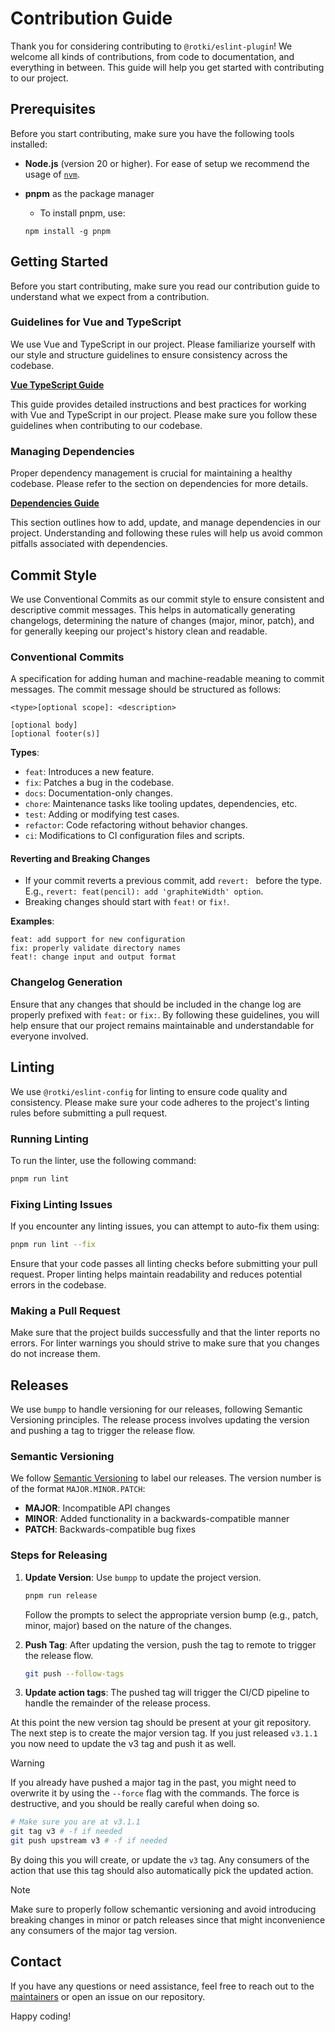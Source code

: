 # Contribution Guide

Thank you for considering contributing to `@rotki/eslint-plugin`! We welcome all kinds of contributions, from code to documentation, and everything in between. This guide will help you get started with contributing to our project.

## Prerequisites

Before you start contributing, make sure you have the following tools installed:

- **Node.js** (version 20 or higher). For ease of setup we recommend the usage of [`nvm`](https://github.com/nvm-sh/nvm).
- **pnpm** as the package manager
  - To install pnpm, use:

  `npm install -g pnpm`

## Getting Started

Before you start contributing, make sure you read our contribution guide to understand what we expect from a contribution.

### Guidelines for Vue and TypeScript

We use Vue and TypeScript in our project. Please familiarize yourself with our style and structure guidelines to ensure consistency across the codebase.

**[Vue TypeScript Guide](https://docs.rotki.com/contribution-guides/vue-typescript.html#vue)**

This guide provides detailed instructions and best practices for working with Vue and TypeScript in our project. Please make sure you follow these guidelines when contributing to our codebase.

### Managing Dependencies

Proper dependency management is crucial for maintaining a healthy codebase. Please refer to the section on dependencies for more details.

**[Dependencies Guide](https://docs.rotki.com/contribution-guides/vue-typescript.html#dependencies)**

This section outlines how to add, update, and manage dependencies in our project. Understanding and following these rules will help us avoid common pitfalls associated with dependencies.

## Commit Style

We use Conventional Commits as our commit style to ensure consistent and descriptive commit messages. This helps in automatically generating changelogs, determining the nature of changes (major, minor, patch), and for generally keeping our project's history clean and readable.

### Conventional Commits

A specification for adding human and machine-readable meaning to commit messages. The commit message should be structured as follows:

```text
<type>[optional scope]: <description>

[optional body]
[optional footer(s)]
```

**Types**:

- `feat`: Introduces a new feature.
- `fix`: Patches a bug in the codebase.
- `docs`: Documentation-only changes.
- `chore`: Maintenance tasks like tooling updates, dependencies, etc.
- `test`: Adding or modifying test cases.
- `refactor`: Code refactoring without behavior changes.
- `ci`: Modifications to CI configuration files and scripts.

#### Reverting and Breaking Changes

- If your commit reverts a previous commit, add `revert: ` before the type. E.g., `revert: feat(pencil): add 'graphiteWidth' option`.
- Breaking changes should start with `feat!` or `fix!`.

**Examples**:

```text
feat: add support for new configuration
fix: properly validate directory names
feat!: change input and output format
```

### Changelog Generation

Ensure that any changes that should be included in the change log are properly prefixed with `feat:` or `fix:`.
By following these guidelines, you will help ensure that our project remains maintainable and understandable for everyone involved.

## Linting

We use `@rotki/eslint-config` for linting to ensure code quality and consistency. Please make sure your code adheres to the project's linting rules before submitting a pull request.

### Running Linting

To run the linter, use the following command:

```sh
pnpm run lint
```

### Fixing Linting Issues

If you encounter any linting issues, you can attempt to auto-fix them using:

```sh
pnpm run lint --fix
```

Ensure that your code passes all linting checks before submitting your pull request. Proper linting helps maintain readability and reduces potential errors in the codebase.

### Making a Pull Request

Make sure that the project builds successfully and that the linter reports no errors.
For linter warnings you should strive to make sure that you changes do not increase them.

## Releases

We use `bumpp` to handle versioning for our releases, following Semantic Versioning principles. The release process involves updating the version and pushing a tag to trigger the release flow.

### Semantic Versioning

We follow [Semantic Versioning](https://semver.org/) to label our releases. The version number is of the format `MAJOR.MINOR.PATCH`:

- **MAJOR**: Incompatible API changes
- **MINOR**: Added functionality in a backwards-compatible manner
- **PATCH**: Backwards-compatible bug fixes

### Steps for Releasing

1. **Update Version**: Use `bumpp` to update the project version.

   ```sh
   pnpm run release
   ```

   Follow the prompts to select the appropriate version bump (e.g., patch, minor, major) based on the nature of the changes.

2. **Push Tag**: After updating the version, push the tag to remote to trigger the release flow.

   ```sh
   git push --follow-tags
   ```

3. **Update action tags**: The pushed tag will trigger the CI/CD pipeline to handle the remainder of the release process.

At this point the new version tag should be present at your git repository.
The next step is to create the major version tag. If you just released `v3.1.1` you now need to update
the v3 tag and push it as well.

> [!WARNING]
>
> If you already have pushed a major tag in the past, you might need to overwrite it by using the
> `--force` flag with the commands. The force is destructive, and you should be really careful when doing so.

```bash
# Make sure you are at v3.1.1
git tag v3 # -f if needed
git push upstream v3 # -f if needed
```

By doing this you will create, or update the `v3` tag. Any consumers of the action that use this tag
should also automatically pick the updated action.

> [!NOTE]
>
> Make sure to properly follow schemantic versioning and avoid introducing breaking changes in minor
> or patch releases since that might inconvenience any consumers of the major tag version.

## Contact

If you have any questions or need assistance, feel free to reach out to the [maintainers](https://discord.rotki.com) or open an issue on our repository.

Happy coding!
